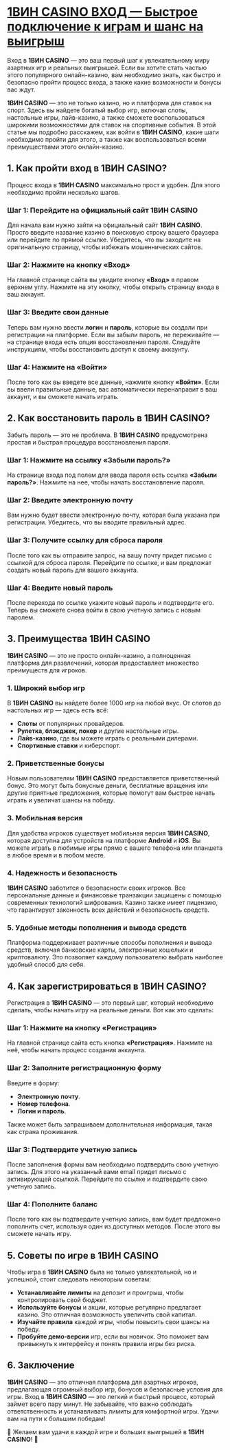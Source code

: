 # [1ВИН CASINO ВХОД — Быстрое подключение к играм и шанс на выигрыш](https://brandplay.link/9sD8CZLQ)

Вход в **1ВИН CASINO** — это ваш первый шаг к увлекательному миру азартных игр и реальных выигрышей. Если вы хотите стать частью этого популярного онлайн-казино, вам необходимо знать, как быстро и безопасно пройти процесс входа, а также какие возможности и бонусы вас ждут.

**1ВИН CASINO** — это не только казино, но и платформа для ставок на спорт. Здесь вы найдете богатый выбор игр, включая слоты, настольные игры, лайв-казино, а также сможете воспользоваться широкими возможностями для ставок на спортивные события. В этой статье мы подробно расскажем, как войти в **1ВИН CASINO**, какие шаги необходимо пройти для этого, а также как воспользоваться всеми преимуществами этого онлайн-казино.

## 1. Как пройти вход в **1ВИН CASINO**?

Процесс входа в **1ВИН CASINO** максимально прост и удобен. Для этого необходимо пройти несколько шагов.

### Шаг 1: Перейдите на официальный сайт **1ВИН CASINO**

Для начала вам нужно зайти на официальный сайт **1ВИН CASINO**. Просто введите название казино в поисковую строку вашего браузера или перейдите по прямой ссылке. Убедитесь, что вы заходите на оригинальную страницу, чтобы избежать мошеннических сайтов.

### Шаг 2: Нажмите на кнопку «Вход»

На главной странице сайта вы увидите кнопку **«Вход»** в правом верхнем углу. Нажмите на эту кнопку, чтобы открыть страницу входа в ваш аккаунт.

### Шаг 3: Введите свои данные

Теперь вам нужно ввести **логин** и **пароль**, которые вы создали при регистрации на платформе. Если вы забыли пароль, не переживайте — на странице входа есть опция восстановления пароля. Следуйте инструкциям, чтобы восстановить доступ к своему аккаунту.

### Шаг 4: Нажмите на «Войти»

После того как вы введете все данные, нажмите кнопку **«Войти»**. Если вы ввели правильные данные, вас автоматически перенаправит в ваш аккаунт, и вы сможете начать играть.

## 2. Как восстановить пароль в **1ВИН CASINO**?

Забыть пароль — это не проблема. В **1ВИН CASINO** предусмотрена простая и быстрая процедура восстановления пароля.

### Шаг 1: Нажмите на ссылку «Забыли пароль?»

На странице входа под полем для ввода пароля есть ссылка **«Забыли пароль?»**. Нажмите на нее, чтобы начать восстановление пароля.

### Шаг 2: Введите электронную почту

Вам нужно будет ввести электронную почту, которая была указана при регистрации. Убедитесь, что вы вводите правильный адрес.

### Шаг 3: Получите ссылку для сброса пароля

После того как вы отправите запрос, на вашу почту придет письмо с ссылкой для сброса пароля. Перейдите по ссылке, и вам предложат создать новый пароль для вашего аккаунта.

### Шаг 4: Введите новый пароль

После перехода по ссылке укажите новый пароль и подтвердите его. Теперь вы сможете снова войти в свою учетную запись с новым паролем.

## 3. Преимущества **1ВИН CASINO**

**1ВИН CASINO** — это не просто онлайн-казино, а полноценная платформа для развлечений, которая предоставляет множество преимуществ для игроков.

### 1. Широкий выбор игр

В **1ВИН CASINO** вы найдете более 1000 игр на любой вкус. От слотов до настольных игр — здесь есть всё:

* **Слоты** от популярных провайдеров.
* **Рулетка, блэкджек, покер** и другие настольные игры.
* **Лайв-казино**, где вы можете играть с реальными дилерами.
* **Спортивные ставки** и киберспорт.

### 2. Приветственные бонусы

Новым пользователям **1ВИН CASINO** предоставляется приветственный бонус. Это могут быть бонусные деньги, бесплатные вращения или другие приятные предложения, которые помогут вам быстрее начать играть и увеличат шансы на победу.

### 3. Мобильная версия

Для удобства игроков существует мобильная версия **1ВИН CASINO**, которая доступна для устройств на платформе **Android** и **iOS**. Вы можете играть в любимые игры прямо с вашего телефона или планшета в любое время и в любом месте.

### 4. Надежность и безопасность

**1ВИН CASINO** заботится о безопасности своих игроков. Все персональные данные и финансовые транзакции защищены с помощью современных технологий шифрования. Казино также имеет лицензию, что гарантирует законность всех действий и безопасность средств.

### 5. Удобные методы пополнения и вывода средств

Платформа поддерживает различные способы пополнения и вывода средств, включая банковские карты, электронные кошельки и криптовалюту. Это позволяет каждому пользователю выбрать наиболее удобный способ для себя.

## 4. Как зарегистрироваться в **1ВИН CASINO**?

Регистрация в **1ВИН CASINO** — это первый шаг, который необходимо сделать, чтобы начать игру на реальные деньги. Вот как это сделать:

### Шаг 1: Нажмите на кнопку «Регистрация»

На главной странице сайта есть кнопка **«Регистрация»**. Нажмите на неё, чтобы начать процесс создания аккаунта.

### Шаг 2: Заполните регистрационную форму

Введите в форму:

* **Электронную почту**.
* **Номер телефона**.
* **Логин и пароль**.

Также может быть запрашиваем дополнительная информация, такая как страна проживания.

### Шаг 3: Подтвердите учетную запись

После заполнения формы вам необходимо подтвердить свою учетную запись. Для этого на указанный вами email придет письмо с активирующей ссылкой. Перейдите по ссылке и подтвердите свою учетную запись.

### Шаг 4: Пополните баланс

После того как вы подтвердите учетную запись, вам будет предложено пополнить счет, используя один из доступных методов. После этого вы сможете начать игру.

## 5. Советы по игре в **1ВИН CASINO**

Чтобы игра в **1ВИН CASINO** была не только увлекательной, но и успешной, стоит следовать некоторым советам:

* **Устанавливайте лимиты** на депозит и проигрыш, чтобы контролировать свой бюджет.
* **Используйте бонусы** и акции, которые регулярно предлагает казино. Это отличная возможность увеличить свой капитал.
* **Изучайте правила** каждой игры, чтобы повысить свои шансы на победу.
* **Пробуйте демо-версии** игр, если вы новичок. Это поможет вам привыкнуть к интерфейсу и понять правила игры без риска.

## 6. Заключение

**1ВИН CASINO** — это отличная платформа для азартных игроков, предлагающая огромный выбор игр, бонусов и безопасные условия для игры. Вход в **1ВИН CASINO** — это легкий и быстрый процесс, который займет всего пару минут. Не забывайте, что важно соблюдать ответственность и устанавливать лимиты для комфортной игры. Удачи вам на пути к большим победам!

🎰 Желаем вам удачи в каждой игре и больших выигрышей в **1ВИН CASINO**! 🎉
